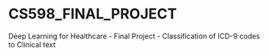 # CS598_FINAL_PROJECT
Deep Learning for Healthcare - Final Project - Classification of ICD-9 codes to Clinical text
